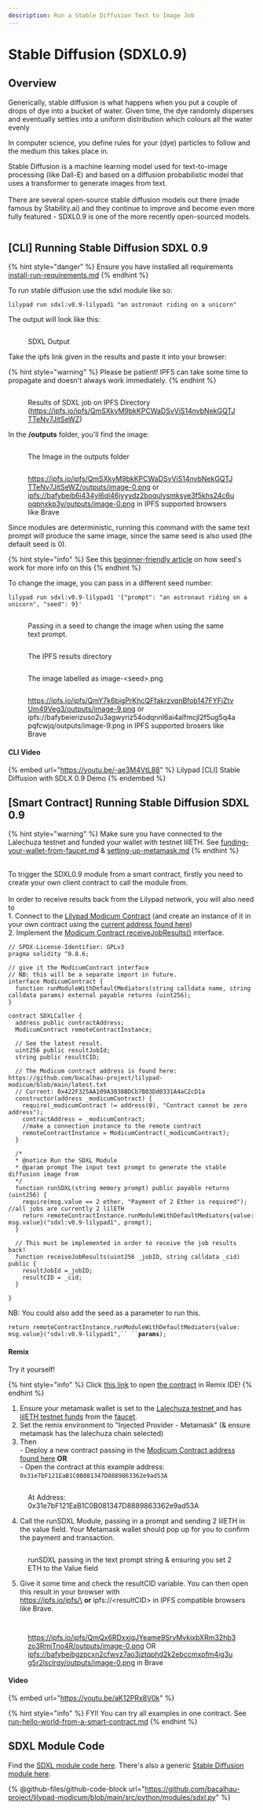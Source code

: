 ```yaml
---
description: Run a Stable Diffusion Text to Image Job
---
```


# Stable Diffusion (SDXL0.9)

## Overview

Generically, stable diffusion is what happens when you put a couple of drops of dye into a bucket of water. Given time, the dye randomly disperses and eventually settles into a uniform distribution which colours all the water evenly

In computer science, you define rules for your (dye) particles to follow and the medium this takes place in.

Stable Diffusion is a machine learning model used for text-to-image processing (like Dall-E) and based on a diffusion probabilistic model that uses a transformer to generate images from text.\
\
There are several open-source stable diffusion models out there (made famous by Stability.ai) and they continue to improve and become even more fully featured - SDXL0.9 is one of the more recently open-sourced models.

<figure><img src="https://lh5.googleusercontent.com/eib-z-1r9iZyxuArY_2z-NhPv4OPyFACpFF6-_nWfGaoDlY958NbP5fRcpUNtzuedWM_HmryF7aJplAtiQm3ezeV_cUUQ69sV1MYyvckptTBmIEawnSZivnEb8B8ifITYwgH_k3EISLjSWy0JbM9y2JfTg=s2048" alt=""><figcaption></figcaption></figure>

## \[CLI] Running Stable Diffusion SDXL 0.9

{% hint style="danger" %}
Ensure you have installed all requirements [install-run-requirements.md](../reference/quick-start/install-run-requirements.md "mention")
{% endhint %}

To run stable diffusion use the sdxl module like so:

```
lilypad run sdxl:v0.9-lilypad1 "an astronaut riding on a unicorn"
```

The output will look like this:

<figure><img src="../../../../.gitbook/assets/image (1) (1) (1) (1) (1) (1) (1) (1) (1) (1).png" alt=""><figcaption><p>SDXL Output</p></figcaption></figure>

Take the ipfs link given in the results and paste it into your browser:

{% hint style="warning" %}
Please be patient! IPFS can take some time to propagate and doesn't always work immediately.
{% endhint %}

<figure><img src="../../../../.gitbook/assets/image (2) (1) (1) (1) (1) (1).png" alt=""><figcaption><p>Results of SDXL job on IPFS Directory (<a href="https://ipfs.io/ipfs/QmSXkyM9bkKPCWaDSvViS14nvbNekGQTJTTeNv7JitSeWZ">https://ipfs.io/ipfs/QmSXkyM9bkKPCWaDSvViS14nvbNekGQTJTTeNv7JitSeWZ</a>)</p></figcaption></figure>

In the **/outputs** folder, you'll find the image:

<figure><img src="../../../../.gitbook/assets/image (3) (1) (1) (1) (1).png" alt=""><figcaption><p>The Image in the outputs folder</p></figcaption></figure>

<figure><img src="../../../../.gitbook/assets/image (5) (1) (1) (1).png" alt=""><figcaption><p><a href="https://ipfs.io/ipfs/QmSXkyM9bkKPCWaDSvViS14nvbNekGQTJTTeNv7JitSeWZ">https://ipfs.io/ipfs/QmSXkyM9bkKPCWaDSvViS14nvbNekGQTJTTeNv7JitSeWZ</a><a href="stable-diffusion.md#running-stable-diffusion-from-the-cli">/outputs/image-0.png</a> or <a href="ipfs://bafybeib6i434yl6ql46jyyydz2boqulysmksye3f5khs24c6uoqpnxkp3y/outputs/image-0.png">ipfs://bafybeib6i434yl6ql46jyyydz2boqulysmksye3f5khs24c6uoqpnxkp3y/outputs/image-0.png</a> in IPFS supported browsers like Brave</p></figcaption></figure>

Since modules are deterministic, running this command with the same text prompt will produce the same image, since the same seed is also used (the default seed is 0).

{% hint style="info" %}
See this [beginner-friendly article](https://aituts.com/stable-diffusion-seed/) on how seed's work for more info on this
{% endhint %}

To change the image, you can pass in a different seed number:

```
lilypad run sdxl:v0.9-lilypad1 '{"prompt": "an astronaut riding on a unicorn", "seed": 9}'
```

<figure><img src="../../../../.gitbook/assets/image (6) (1) (1) (1).png" alt=""><figcaption><p>Passing in a seed to change the image when using the same text prompt.</p></figcaption></figure>

<figure><img src="../../../../.gitbook/assets/image (7) (1) (1).png" alt=""><figcaption><p>The IPFS results directory</p></figcaption></figure>

<figure><img src="../../../../.gitbook/assets/image (8) (1) (1).png" alt=""><figcaption><p>The image labelled as image-&#x3C;seed>.png</p></figcaption></figure>

<figure><img src="../../../../.gitbook/assets/image (9) (1) (1).png" alt=""><figcaption><p><a href="https://ipfs.io/ipfs/QmY7k6bigPrKhcQFfakrzvqnBfob147FYFjZtvUm49Veg3/outputs/image-9.png">https://ipfs.io/ipfs/QmY7k6bigPrKhcQFfakrzvqnBfob147FYFjZtvUm49Veg3/outputs/image-9.png</a> or ipfs://bafybeierizuso2u3agwyriz54odqnnl6ai4alfmcjl2f5ug5q4apqfcwjq/outputs/image-9.png in IPFS supported brosers like Brave</p></figcaption></figure>

#### CLI Video

{% embed url="https://youtu.be/-ae3M4VtL88" %}
Lilypad \[CLI] Stable Diffusion with SDLX 0.9 Demo
{% endembed %}

## \[Smart Contract] Running Stable Diffusion SDXL 0.9

{% hint style="warning" %}
Make sure you have connected to the Lalechuza testnet and funded your wallet with testnet lilETH. See [funding-your-wallet-from-faucet.md](../reference/quick-start/funding-your-wallet-from-faucet.md "mention") & [setting-up-metamask.md](../reference/quick-start/setting-up-metamask.md "mention")
{% endhint %}

\
To trigger the SDXL0.9 module from a smart contract, firstly you need to create your own client contract to call the module from.\
\
In order to receive results back from the Lilypad network, you will also need to\
1\. Connect to the [Lilypad Modicum Contract](https://github.com/bacalhau-project/lilypad-modicum/blob/main/src/js/contracts/Modicum.sol) (and create an instance of it in your own contract using the [current address found here](https://github.com/bacalhau-project/lilypad-modicum/blob/main/latest.txt))\
2\. Implement the [Modicum Contract receiveJobResults()](https://github.com/bacalhau-project/lilypad-modicum/blob/main/src/js/contracts/Modicum.sol) interface.

```solidity
// SPDX-License-Identifier: GPLv3
pragma solidity ^0.8.6;

// give it the ModicumContract interface 
// NB: this will be a separate import in future.
interface ModicumContract {
  function runModuleWithDefaultMediators(string calldata name, string calldata params) external payable returns (uint256);
}

contract SDXLCaller {
  address public contractAddress;
  ModicumContract remoteContractInstance;
  
  // See the latest result.
  uint256 public resultJobId;
  string public resultCID;

  // The Modicum contract address is found here: https://github.com/bacalhau-project/lilypad-modicum/blob/main/latest.txt
  // Current: 0x422F325AA109A3038BDCb7B03Dd0331A4aC2cD1a
  constructor(address _modicumContract) {
    require(_modicumContract != address(0), "Contract cannot be zero address");
    contractAddress = _modicumContract;
    //make a connection instance to the remote contract
    remoteContractInstance = ModicumContract(_modicumContract);
  } 

  /*
  * @notice Run the SDXL Module
  * @param prompt The input text prompt to generate the stable diffusion image from
  */
  function runSDXL(string memory prompt) public payable returns (uint256) {
    require(msg.value == 2 ether, "Payment of 2 Ether is required"); //all jobs are currently 2 lilETH
    return remoteContractInstance.runModuleWithDefaultMediators{value: msg.value}("sdxl:v0.9-lilypad1", prompt);
  }
  
  // This must be implemented in order to receive the job results back!
  function receiveJobResults(uint256 _jobID, string calldata _cid) public {
    resultJobId =_jobID;
    resultCID = _cid;
  }

}
```

NB: You could also add the seed as a parameter to run this.

` return remoteContractInstance.runModuleWithDefaultMediators{value: msg.value}("sdxl:v0.9-lilypad1",`` `` `**`params`**`);`

#### **Remix**

Try it yourself!

{% hint style="info" %}
Click [this link](https://remix.ethereum.org/bacalhau-project/lilypad-modicum/blob/main/src/js/contracts/SDXLCaller.sol) to open [the contract](https://github.com/bacalhau-project/lilypad-modicum/blob/main/src/js/contracts/SDXLCaller.sol) in Remix IDE!
{% endhint %}

1. Ensure your metamask wallet is set to the [Lalechuza testnet ](../reference/quick-start/setting-up-metamask.md)and has [lilETH testnet funds](../reference/quick-start/funding-your-wallet-from-faucet.md) from the [faucet](https://testnet.lilypadnetwork.org).
2. Set the remix environment to "Injected Provider - Metamask" (& ensure metamask has the lalechuza chain selected)
3. Then\
   \- Deploy a new contract passing in the [Modicum Contract address found here](https://github.com/bacalhau-project/lilypad-modicum/blob/main/latest.txt) **OR**\
   \- Open the contract at this example address: `0x31e7bF121EaB1C0B081347D8889863362e9ad53A`

<figure><img src="../../../../.gitbook/assets/image (22) (1) (1).png" alt=""><figcaption><p>At Address: 0x31e7bF121EaB1C0B081347D8889863362e9ad53A</p></figcaption></figure>

4. Call the runSDXL Module, passing in a prompt and sending 2 lilETH in the value field. Your Metamask wallet should pop up for you to confirm the payment and transaction.

<figure><img src="../../../../.gitbook/assets/image (24) (1).png" alt=""><figcaption><p>runSDXL passing in the text prompt string &#x26; ensuring you set 2 ETH to the Value field</p></figcaption></figure>

5. Give it some time and check the resultCID variable. You can then open this result in your browser with\
   https://ipfs.io/ipfs/\<resultCID> **or** ipfs://\<resultCID> in IPFS compatible browsers like Brave.

<figure><img src="../../../../.gitbook/assets/image (25) (1).png" alt=""><figcaption></figcaption></figure>

<figure><img src="../../../../.gitbook/assets/image (26) (1).png" alt=""><figcaption><p><a href="https://ipfs.io/ipfs/QmQx6RDxxjqJYeame9SryMvkjxbXRm32hb3zo3RmiTno4R/outputs/image-0.png">https://ipfs.io/ipfs/QmQx6RDxxjqJYeame9SryMvkjxbXRm32hb3zo3RmiTno4R/outputs/image-0.png</a> OR <a href="ipfs://bafybeibgzpcxn2cfwvz7ao3jztqphd2k2ebccmxpfm4ig3ug5r2lsclrqy/outputs/image-0.png">ipfs://bafybeibgzpcxn2cfwvz7ao3jztqphd2k2ebccmxpfm4ig3ug5r2lsclrqy/outputs/image-0.png</a> in Brave</p></figcaption></figure>

#### **Video**

{% embed url="https://youtu.be/aK12PRx8V0k" %}

{% hint style="info" %}
FYI! You can try all examples in one contract. See [run-hello-world-from-a-smart-contract.md](../reference/quick-start/run-hello-world-from-a-smart-contract.md "mention")
{% endhint %}

## SDXL Module Code

Find the [SDXL module code here](https://github.com/bacalhau-project/lilypad-modicum/blob/main/src/python/modules/sdxl.py). There's also a generic [Stable Diffusion module here](https://github.com/bacalhau-project/lilypad-modicum/blob/main/src/python/modules/stable\_diffusion.py).

{% @github-files/github-code-block url="https://github.com/bacalhau-project/lilypad-modicum/blob/main/src/python/modules/sdxl.py" %}
